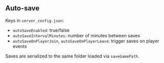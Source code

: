 ## Auto-save

Keys in `server_config.json`:

- `autoSaveEnabled`: true/false
- `autoSaveIntervalMinutes`: number of minutes between saves
- `autoSaveOnPlayerJoin`, `autoSaveOnPlayerLeave`: trigger saves on player events

Saves are serialized to the same folder loaded via `saveGamePath`.


